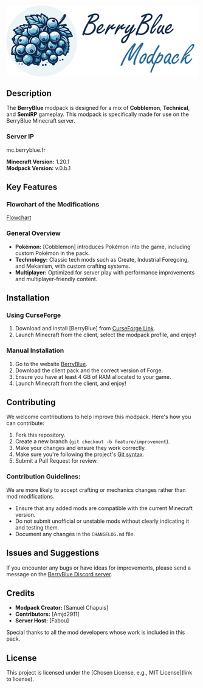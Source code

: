 ![Logo](./dev/readmeRessources/pack.png)

## Description
The **BerryBlue** modpack is designed for a mix of **Cobblemon**, **Technical**, and **SemiRP** gameplay. This modpack is specifically made for use on the BerryBlue Minecraft server.

### Server IP
mc.berryblue.fr

**Minecraft Version:** 1.20.1  
**Modpack Version:** v.0.b.1

## Key Features
### Flowchart of the Modifications
[Flowchart]([https://app.diagrams.net/#G15iPbd8EBU-erWwGlHzWcWwr7yK6BKFo6#%7B%22pageId%22%3A%22V9OyBiuX0utlfohTktbi%22%7D](https://drive.google.com/file/d/15iPbd8EBU-erWwGlHzWcWwr7yK6BKFo6/view?usp=sharing))

### General Overview
- **Pokémon:** [Cobblemon] introduces Pokémon into the game, including custom Pokémon in the pack.
- **Technology:** Classic tech mods such as Create, Industrial Foregoing, and Mekanism, with custom crafting systems.
- **Multiplayer:** Optimized for server play with performance improvements and multiplayer-friendly content.

## Installation
### Using CurseForge
1. Download and install [BerryBlue] from [CurseForge Link](https://www.curseforge.com/minecraft/modpacks/berryblue).
2. Launch Minecraft from the client, select the modpack profile, and enjoy!

### Manual Installation
1. Go to the website [BerryBlue](https://mc.berryblue.fr/).
2. Download the client pack and the correct version of Forge.
3. Ensure you have at least 4 GB of RAM allocated to your game.
4. Launch Minecraft from the client, and enjoy!

## Contributing
We welcome contributions to help improve this modpack. Here's how you can contribute:
1. Fork this repository.
2. Create a new branch (`git checkout -b feature/improvement`).
3. Make your changes and ensure they work correctly.
4. Make sure you're following the project's [Git syntax](gitSyntax.md).
5. Submit a Pull Request for review.

### Contribution Guidelines:
We are more likely to accept crafting or mechanics changes rather than mod modifications.
- Ensure that any added mods are compatible with the current Minecraft version.
- Do not submit unofficial or unstable mods without clearly indicating it and testing them.
- Document any changes in the `CHANGELOG.md` file.

## Issues and Suggestions
If you encounter any bugs or have ideas for improvements, please send a message on the [BerryBlue Discord server](https://discord.gg/uu67PCvJ7C).

## Credits
- **Modpack Creator:** [Samuel Chapuis]
- **Contributors:** [Amjd2911]
- **Server Host:** [Fabou]

Special thanks to all the mod developers whose work is included in this pack.

## License
This project is licensed under the [Chosen License, e.g., MIT License](link to license).
